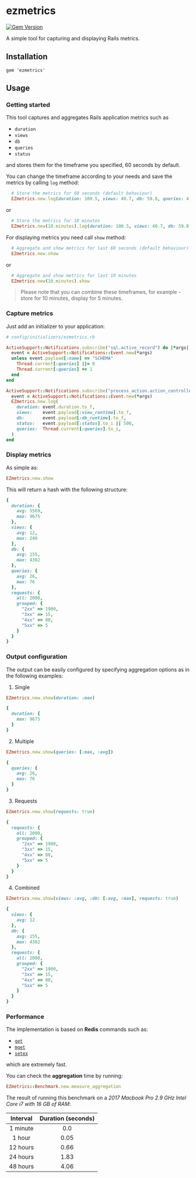 # ezmetrics

[![Gem Version](https://badge.fury.io/rb/ezmetrics.svg)](https://badge.fury.io/rb/ezmetrics)

A simple tool for capturing and displaying Rails metrics.

## Installation

```
gem 'ezmetrics'
```

## Usage

### Getting started

This tool captures and aggregates Rails application metrics such as

- `duration`
- `views`
- `db`
- `queries`
- `status`

and stores them for the timeframe you specified, 60 seconds by default.

You can change the timeframe according to your needs and save the metrics by calling `log` method:

```ruby
  # Store the metrics for 60 seconds (default behaviour)
  EZmetrics.new.log(duration: 100.5, views: 40.7, db: 59.8, queries: 4, status: 200)
```

or

```ruby
  # Store the metrics for 10 minutes
  EZmetrics.new(10.minutes).log(duration: 100.5, views: 40.7, db: 59.8, queries: 4, status: 200)
```

For displaying metrics you need call `show` method:

```ruby
  # Aggregate and show metrics for last 60 seconds (default behaviour)
  EZmetrics.new.show
```

or

```ruby
  # Aggregate and show metrics for last 10 minutes
  EZmetrics.new(10.minutes).show
```

> Please note that you can combine these timeframes, for example - store for 10 minutes, display for 5 minutes.

### Capture metrics

Just add an initializer to your application:

```ruby
# config/initializers/ezmetrics.rb

ActiveSupport::Notifications.subscribe("sql.active_record") do |*args|
  event = ActiveSupport::Notifications::Event.new(*args)
  unless event.payload[:name] == "SCHEMA"
    Thread.current[:queries] ||= 0
    Thread.current[:queries] += 1
  end
end

ActiveSupport::Notifications.subscribe("process_action.action_controller") do |*args|
  event = ActiveSupport::Notifications::Event.new(*args)
  EZmetrics.new.log(
    duration: event.duration.to_f,
    views:    event.payload[:view_runtime].to_f,
    db:       event.payload[:db_runtime].to_f,
    status:   event.payload[:status].to_i || 500,
    queries:  Thread.current[:queries].to_i,
  )
end
```

### Display metrics

As simple as:

```ruby
EZmetrics.new.show
```

This will return a hash with the following structure:

```ruby
{
  duration: {
    avg: 5569,
    max: 9675
  },
  views: {
    avg: 12,
    max: 240
  },
  db: {
    avg: 155,
    max: 4382
  },
  queries: {
    avg: 26,
    max: 76
  },
  requests: {
    all: 2000,
    grouped: {
      "2xx" => 1900,
      "3xx" => 15,
      "4xx" => 80,
      "5xx" => 5
    }
  }
}
```

### Output configuration

The output can be easily configured by specifying aggregation options as in the following examples:

1. Single

```ruby
EZmetrics.new.show(duration: :max)
```

```ruby
{
  duration: {
    max: 9675
  }
}
```

2. Multiple

```ruby
EZmetrics.new.show(queries: [:max, :avg])
```

```ruby
{
  queries: {
    avg: 26,
    max: 76
  }
}
```

3. Requests

```ruby
EZmetrics.new.show(requests: true)
```

```ruby
{
  requests: {
    all: 2000,
    grouped: {
      "2xx" => 1900,
      "3xx" => 15,
      "4xx" => 80,
      "5xx" => 5
    }
  }
}
```

4. Combined

```ruby
EZmetrics.new.show(views: :avg, :db: [:avg, :max], requests: true)
```

```ruby
{
  views: {
    avg: 12
  },
  db: {
    avg: 155,
    max: 4382
  },
  requests: {
    all: 2000,
    grouped: {
      "2xx" => 1900,
      "3xx" => 15,
      "4xx" => 80,
      "5xx" => 5
    }
  }
}
```

### Performance

The implementation is based on **Redis** commands such as:

- [`get`](https://redis.io/commands/get)
- [`mget`](https://redis.io/commands/mget)
- [`setex`](https://redis.io/commands/setex)

which are extremely fast.

You can check the **aggregation** time by running:

```ruby
EZmetrics::Benchmark.new.measure_aggregation
```

The result of running this benchmark on a _2017 Macbook Pro 2.9 GHz Intel Core i7 with 16 GB of RAM_:

| Interval | Duration (seconds) |
| :------: | :----------------: |
| 1 minute |        0.0         |
|  1 hour  |        0.05        |
| 12 hours |        0.66        |
| 24 hours |        1.83        |
| 48 hours |        4.06        |
